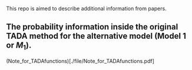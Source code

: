 
This repo is aimed to describe additional information from papers.

## The probability information inside the original TADA method for the alternative model (Model 1 or $M_1$).

(Note_for_TADAfunctions)[./file/Note_for_TADAfunctions.pdf]